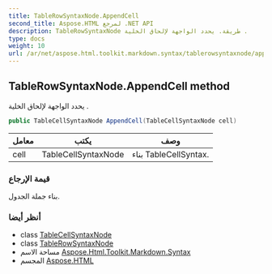 ```yaml
---
title: TableRowSyntaxNode.AppendCell
second_title: Aspose.HTML لمرجع .NET API
description: TableRowSyntaxNode طريقة. يحدد الواجهة لإلحاق الخلية .
type: docs
weight: 10
url: /ar/net/aspose.html.toolkit.markdown.syntax/tablerowsyntaxnode/appendcell/
---
```

## TableRowSyntaxNode.AppendCell method

يحدد الواجهة لإلحاق الخلية .

```csharp
public TableCellSyntaxNode AppendCell(TableCellSyntaxNode cell)
```

| معامل | يكتب | وصف |
| --- | --- | --- |
| cell | TableCellSyntaxNode | بناء TableCellSyntax. |

### قيمة الإرجاع

بناء جملة الجدول.

### أنظر أيضا

* class [TableCellSyntaxNode](../../tablecellsyntaxnode/)
* class [TableRowSyntaxNode](../)
* مساحة الاسم [Aspose.Html.Toolkit.Markdown.Syntax](../../tablerowsyntaxnode/)
* المجسم [Aspose.HTML](../../../)


